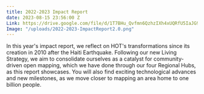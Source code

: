 ```yaml
---
title: 2022-2023 Impact Report
date: 2023-08-15 23:56:00 Z
Link: https://drive.google.com/file/d/1T7BHu_Qvfmn6QzhzIXh4xUQRfU5IaJG9/view?usp=sharing
Image: "/uploads/2022-2023-ImpactReport2.0.png"
---
```


In this year's impact report, we reflect on HOT's transformations since its creation in 2010 after the Haiti Earthquake. Following our new Living Strategy, we aim to consolidate ourselves as a catalyst for community-driven open mapping, which we have done through our four Regional Hubs, as this report showcases. You will also find exciting technological advances and new milestones, as we move closer to mapping an area home to one billion people. 